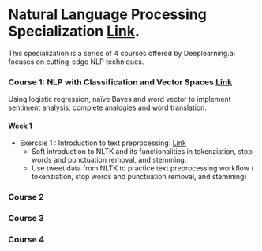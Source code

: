 # Natural Language Processing Specialization [Link](https://www.coursera.org/specializations/natural-language-processing).

This specialization is a series of 4 courses offered by Deeplearning.ai focuses on cutting-edge NLP techniques. 

### Course 1: NLP with Classification and Vector Spaces [Link](https://www.coursera.org/learn/classification-vector-spaces-in-nlp?specialization=natural-language-processing)
Using logistic regression, naïve Bayes and word vector to implement sentiment analysis, complete analogies and word translation. 
    
#### Week 1 
- Exercsie 1 : Introduction to text preprocessing:     [Link](https://github.com/mei-pan/Natural_Language_Processing_Specialization/blob/main/NLPS_C1W1_Lab1.ipynb)
  - Soft introduction to NLTK and its functionalities in tokenziation, stop words and punctuation removal, and stemming.
  - Use tweet data from NLTK to practice text preprocessing workflow ( tokenziation, stop words and punctuation removal, and stemming)
        
### Course 2

### Course 3

### Course 4
